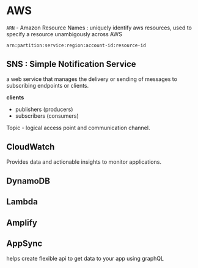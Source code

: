 # AWS

`ARN` - Amazon Resource Names : uniquely identify aws resources, used to specify a resource unambigously across AWS

```
arn:partition:service:region:account-id:resource-id
```

## SNS : Simple Notification Service

a web service that manages the delivery or sending of messages to subscribing endpoints or clients.

**clients**

- publishers (producers)
- subscribers (consumers)

Topic - logical access point and communication channel.

## CloudWatch

Provides data and actionable insights to monitor applications.

## DynamoDB

## Lambda

## Amplify

## AppSync

helps create flexible api to get data to your app using graphQL
